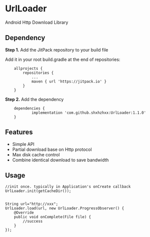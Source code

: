 # UrlLoader
Android Http Download Library



## Dependency


**Step 1.** Add the JitPack repository to your build file 

Add it in your root build.gradle at the end of repositories:

```
	allprojects {
		repositories {
			...
			maven { url 'https://jitpack.io' }
		}
	}
```

**Step 2.** Add the dependency

```
	dependencies {
	        implementation 'com.github.shxhzhxx:UrlLoader:1.1.0'
	}
```


## Features

- Simple API
- Partial download base on Http protocol
- Max disk cache control
- Combine identical download to save bandwidth



## Usage

```
//init once. typically in Application's onCreate callback
UrlLoader.init(getCacheDir());


String url="http://xxx";
UrlLoader.load(url, new UrlLoader.ProgressObserver() {
    @Override
    public void onComplete(File file) {
    	//success
    }
});
```

